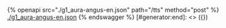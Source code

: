 [#generator:start]: <> ({ "template": "openapi" })
{% openapi src="./g1_aura-angus-en.json" path="/tts" method="post" %}
[./g1_aura-angus-en.json](./g1_aura-angus-en.json)
{% endswagger %}
[#generator:end]: <> ({})